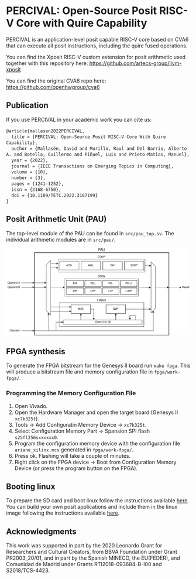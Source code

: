 # PERCIVAL: Open-Source Posit RISC-V Core with Quire Capability

PERCIVAL is an application-level posit capable RISC-V core based on CVA6 that can execute all posit instructions, including the quire fused operations.

You can find the Xposit RISC-V custom extension for posit arithmetic used together with this repository here: https://github.com/artecs-group/llvm-xposit

You can find the original CVA6 repo here: https://github.com/openhwgroup/cva6

## Publication

If you use PERCIVAL in your academic work you can cite us:

```
@article{mallasen2022PERCIVAL,
  title = {PERCIVAL: Open-Source Posit RISC-V Core With Quire Capability},
  author = {Mallasén, David and Murillo, Raul and Del Barrio, Alberto A. and Botella, Guillermo and Piñuel, Luis and Prieto-Matias, Manuel},
  year = {2022},
  journal = {IEEE Transactions on Emerging Topics in Computing},
  volume = {10},
  number = {3},
  pages = {1241-1252},
  issn = {2168-6750},
  doi = {10.1109/TETC.2022.3187199}
}
```
## Posit Arithmetic Unit (PAU)

The top-level module of the PAU can be found in `src/pau_top.sv`. The individual arithmetic modules are in `src/pau/`.

![](docs/_static/pau_fused.png)

## FPGA synthesis

To generate the FPGA bitstream for the Genesys II board run `make fpga`. This will produce a bitstream file and memory configuration file in `fpga/work-fpga/`.

### Programming the Memory Configuration File
1. Open Vivado.
2. Open the Hardware Manager and open the target board (Genesys II `xc7k325t`).
3. Tools -> Add Configuratin Memory Device -> `xc7k325t`.
4. Select Configuration Memory Part -> Spansion SPI flash `s25fl256sxxxxxx0`.
5. Program the configuration memory device with the configuration file `ariane_xilinx.mcs` generated in `fpga/work-fpga/`.
6. Press ok. Flashing will take a couple of minutes.
7. Right click on the FPGA device -> Boot from Configuration Memory Device (or press the program button on the FPGA).

## Booting linux

To prepare the SD card and boot linux follow the instructions available [here](https://github.com/openhwgroup/cva6/blob/master/README.md#preparing-the-sd-card).
You can build your own posit applications and include them in the linux image following the instructions available [here](https://github.com/openhwgroup/cva6-sdk/tree/0f605ac188932515df02e6a57743f92634069168).

## Acknowledgments
This work was supported in part by the 2020 Leonardo Grant for Researchers and Cultural Creators, from BBVA Foundation under Grant PR2003_20/01, and in part by the Spanish MINECO, the EU(FEDER), and Comunidad de Madrid under Grants RTI2018-093684-B-I00 and S2018/TCS-4423.
